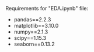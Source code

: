 Requirements for "EDA.ipynb" file:

- pandas==2.2.3
- matplotlib==3.10.0
- numpy==2.1.3
- scipy==1.15.3
- seaborn==0.13.2
